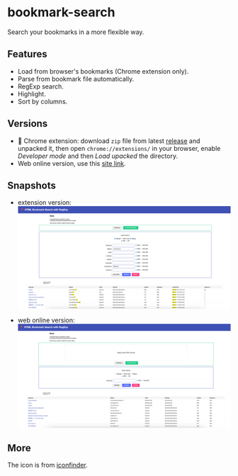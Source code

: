 # bookmark-search

Search your bookmarks in a more flexible way.

## Features

- Load from browser's bookmarks (Chrome extension only).
- Parse from bookmark file automatically.
- RegExp search.
- Highlight.
- Sort by columns.

## Versions

- 🎨 Chrome extension: download `zip` file from latest [release](https://github.com/hantang/bookmark-search/releases) and unpacked it, then open `chrome://extensions/` in your browser, enable *Developer mode* and then *Load upacked* the directory.
- Web online version, use this [site link](https://hantang.github.io/bookmark-search).

## Snapshots

- extension version:
  ![snapshot](images/snapshot-extension.png)

- web online version:
  ![snapshot](images/snapshot-web.png)


## More 

The icon is from [iconfinder](https://www.iconfinder.com/icons/8725808).

